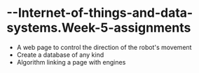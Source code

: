 # --Internet-of-things-and-data-systems.Week-5-assignments
- A web page to control the direction of the robot's movement
- Create a database of any kind
- Algorithm linking a page with engines
